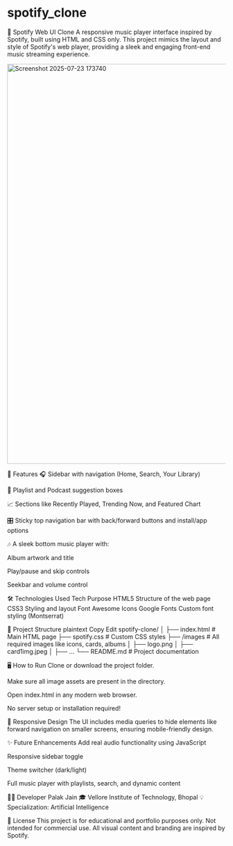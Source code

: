 # spotify_clone

🎵 Spotify Web UI Clone
A responsive music player interface inspired by Spotify, built using HTML and CSS only. This project mimics the layout and style of Spotify's web player, providing a sleek and engaging front-end music streaming experience.




<img width="1891" height="922" alt="Screenshot 2025-07-23 173740" src="https://github.com/user-attachments/assets/3a28e734-4fdd-4b0e-8a18-ee9b02194611" />






🚀 Features
🎧 Sidebar with navigation (Home, Search, Your Library)

🧩 Playlist and Podcast suggestion boxes

📈 Sections like Recently Played, Trending Now, and Featured Chart

🎛️ Sticky top navigation bar with back/forward buttons and install/app options

🎶 A sleek bottom music player with:

Album artwork and title

Play/pause and skip controls

Seekbar and volume control

🛠️ Technologies Used
Tech	Purpose
HTML5	Structure of the web page
CSS3	Styling and layout
Font Awesome	Icons
Google Fonts	Custom font styling (Montserrat)






📁 Project Structure
plaintext
Copy
Edit
spotify-clone/
│
├── index.html          # Main HTML page
├── spotify.css         # Custom CSS styles
├── /images             # All required images like icons, cards, albums
│   ├── logo.png
│   ├── card1img.jpeg
│   ├── ...
└── README.md           # Project documentation

🖥️ How to Run
Clone or download the project folder.

Make sure all image assets are present in the directory.

Open index.html in any modern web browser.

No server setup or installation required!

📌 Responsive Design
The UI includes media queries to hide elements like forward navigation on smaller screens, ensuring mobile-friendly design.

✨ Future Enhancements
Add real audio functionality using JavaScript

Responsive sidebar toggle

Theme switcher (dark/light)

Full music player with playlists, search, and dynamic content




🙋‍♀️ Developer
Palak Jain
🎓 Vellore Institute of Technology, Bhopal
💡 Specialization: Artificial Intelligence





📄 License
This project is for educational and portfolio purposes only. Not intended for commercial use. All visual content and branding are inspired by Spotify.
